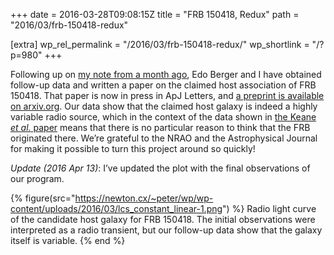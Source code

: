 +++
date = 2016-03-28T09:08:15Z
title = "FRB 150418, Redux"
path = "2016/03/frb-150418-redux"

[extra]
wp_rel_permalink = "/2016/03/frb-150418-redux/"
wp_shortlink = "/?p=980"
+++

Following up on
[my note from a month ago](/2016/02/on-the-origin-of-frb-150418/), Edo Berger
and I have obtained follow-up data and written a paper on the claimed host
association of FRB 150418. That paper is now in press in ApJ Letters, and
[a preprint is available on arxiv.org](http://arxiv.org/abs/1602.08434v3). Our
data show that the claimed host galaxy is indeed a highly variable radio
source, which in the context of the data shown in
[the Keane _et al._ paper](http://dx.doi.org/10.1038/nature17140) means that
there is no particular reason to think that the FRB originated there. We’re
grateful to the NRAO and the Astrophysical Journal for making it possible to
turn this project around so quickly!

_Update (2016 Apr 13)_: I’ve updated the plot with the final observations of
our program.

{% figure(src="https://newton.cx/~peter/wp/wp-content/uploads/2016/03/lcs_constant_linear-1.png") %}
Radio light curve of the candidate host galaxy for FRB 150418. The initial observations were interpreted as a radio transient, but our follow-up data show that the galaxy itself is variable.
{% end %}
